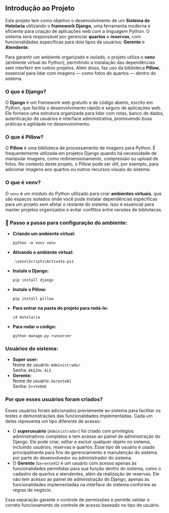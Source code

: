 <h2>Introdução ao Projeto</h2>

<p>Este projeto tem como objetivo o desenvolvimento de um <strong>Sistema de Hotelaria</strong> utilizando o <strong>framework Django</strong>, uma ferramenta moderna e eficiente para criação de aplicações web com a linguagem Python. O sistema será responsável por gerenciar <strong>quartos</strong> e <strong>reservas</strong>, com funcionalidades específicas para dois tipos de usuários: <strong>Gerente</strong> e <strong>Atendente</strong>.</p>

<p>Para garantir um ambiente organizado e isolado, o projeto utiliza o <strong>venv</strong> (ambiente virtual do Python), permitindo a instalação das dependências sem interferir em outros projetos. Além disso, faz uso da biblioteca <strong>Pillow</strong>, essencial para lidar com imagens — como fotos de quartos — dentro do sistema.</p>

<h3>O que é Django?</h3>
<p>O <strong>Django</strong> é um framework web gratuito e de código aberto, escrito em Python, que facilita o desenvolvimento rápido e seguro de aplicações web. Ele fornece uma estrutura organizada para lidar com rotas, banco de dados, autenticação de usuários e interface administrativa, promovendo boas práticas e agilidade no desenvolvimento.</p>

<h3>O que é Pillow?</h3>
<p>O <strong>Pillow</strong> é uma biblioteca de processamento de imagens para Python. É frequentemente utilizada em projetos Django quando há necessidade de manipular imagens, como redimensionamento, compressão ou upload de fotos. No contexto deste projeto, o Pillow pode ser útil, por exemplo, para adicionar imagens aos quartos ou outros recursos visuais do sistema.</p>

<h3>O que é venv?</h3>
<p>O <code>venv</code> é um módulo do Python utilizado para criar <strong>ambientes virtuais</strong>, que são espaços isolados onde você pode instalar dependências específicas para um projeto sem afetar o restante do sistema. Isso é essencial para manter projetos organizados e evitar conflitos entre versões de bibliotecas.</p>

<h3>🔧 Passo a passo para configuração do ambiente:</h3>

<ul>
  <li><strong>Criando um ambiente virtual:</strong>
    <pre><code>python -m venv venv</code></pre>
  </li>
  <li><strong>Ativando o ambiente virtual:</strong>
    <pre><code>.\venv\Scripts\Activate.ps1</code></pre>
  </li>
  <li><strong>Instale o Django:</strong>
    <pre><code>pip install django</code></pre>
  </li>
  <li><strong>Instale o Pillow:</strong>
    <pre><code>pip install pillow</code></pre>
  </li>
  <li><strong>Para entrar na pasta do projeto para rodá-lo:</strong>
    <pre><code>cd Hotelaria</code></pre>
  </li>
  <li><strong>Para rodar o código:</strong>
    <pre><code>python manage.py runserver</code></pre>
  </li>
</ul>

<h3>Usuários do sistema:</h3>

<ul>
  <li><strong>Super user:</strong><br>
    Nome de usuário: <code>Administrador</code><br>
    Senha: <code>8k$JUv.4i3</code>
  </li>
  <li><strong>Gerente:</strong><br>
    Nome de usuário: <code>Gerente01</code><br>
    Senha: <code>5+vYe9X6</code>
  </li>
</ul>

<h3>Por que esses usuários foram criados?</h3>

<p>Esses usuários foram adicionados previamente ao sistema para facilitar os testes e demonstrações das funcionalidades implementadas. Cada um deles representa um tipo diferente de acesso:</p>

<ul>
  <li>O <strong>superusuário</strong> (<code>Administrador</code>) foi criado com privilégios administrativos completos e tem acesso ao painel de administração do Django. Ele pode criar, editar e excluir qualquer objeto no sistema, incluindo usuários, reservas e quartos. Esse tipo de usuário é usado principalmente para fins de gerenciamento e manutenção do sistema por parte do desenvolvedor ou administrador do sistema.</li>
  <li>O <strong>Gerente</strong> (<code>Gerente01</code>) é um usuário com acesso apenas às funcionalidades permitidas para sua função dentro do sistema, como o cadastro de quartos e atendentes, além da realização de reservas. Ele não tem acesso ao painel de administração do Django, apenas às funcionalidades implementadas na interface do sistema conforme as regras de negócio.</li>
</ul>

<p>Essa separação garante o controle de permissões e permite validar o correto funcionamento do controle de acesso baseado no tipo de usuário.</p>
